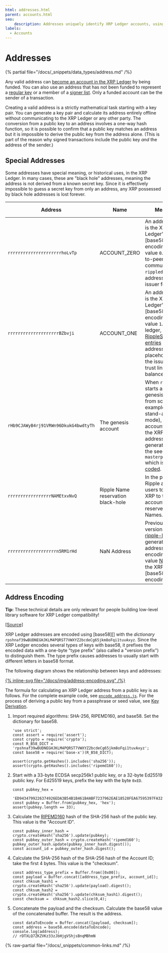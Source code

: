 ```yaml
---
html: addresses.html
parent: accounts.html
seo:
    description: Addresses uniquely identify XRP Ledger accounts, using base58 format.
labels:
  - Accounts
---
```

# Addresses

{% partial file="/docs/_snippets/data_types/address.md" /%}

Any valid address can [become an account in the XRP Ledger](accounts.md#creating-accounts) by being funded. You can also use an address that has not been funded to represent a [regular key](cryptographic-keys.md) or a member of a [signer list](multi-signing.md). Only a funded account can be the sender of a transaction.

Creating a valid address is a strictly mathematical task starting with a key pair. You can generate a key pair and calculate its address entirely offline without communicating to the XRP Ledger or any other party. The conversion from a public key to an address involves a one-way hash function, so it is possible to confirm that a public key matches an address but it is impossible to derive the public key from the address alone. (This is part of the reason why signed transactions include the public key _and_ the address of the sender.)


## Special Addresses

Some addresses have special meaning, or historical uses, in the XRP Ledger. In many cases, these are "black hole" addresses, meaning the address is not derived from a known secret key. Since it is effectively impossible to guess a secret key from only an address, any XRP possessed by black hole addresses is lost forever.


| Address                       | Name | Meaning | Black Hole? |
|-------------------------------|------|---------|-------------|
| `rrrrrrrrrrrrrrrrrrrrrhoLvTp` | ACCOUNT\_ZERO | An address that is the XRP Ledger's [base58][] encoding of the value `0`. In peer-to-peer communications, `rippled` uses this address as the issuer for XRP. | Yes |
| `rrrrrrrrrrrrrrrrrrrrBZbvji`  | ACCOUNT\_ONE | An address that is the XRP Ledger's [base58][] encoding of the value `1`. In the ledger, [RippleState entries](../../references/protocol/ledger-data/ledger-entry-types/ripplestate.md) use this address as a placeholder for the issuer of a trust line balance. | Yes |
| `rHb9CJAWyB4rj91VRWn96DkukG4bwdtyTh` | The genesis account | When `rippled` starts a new genesis ledger from scratch (for example, in stand-alone mode), this account holds all the XRP. This address is generated from the seed value `masterpassphrase` which is [hard-coded](https://github.com/XRPLF/rippled/blob/94ed5b3a53077d815ad0dd65d490c8d37a147361/src/ripple/app/ledger/Ledger.cpp#L184). | No |
| `rrrrrrrrrrrrrrrrrNAMEtxvNvQ` | Ripple Name reservation black-hole | In the past, Ripple asked users to send XRP to this account to reserve Ripple Names.| Yes |
| `rrrrrrrrrrrrrrrrrrrn5RM1rHd` | NaN Address | Previous versions of [ripple-lib](https://github.com/XRPLF/xrpl.js) generated this address when encoding the value [NaN](https://developer.mozilla.org/en-US/docs/Web/JavaScript/Reference/Global_Objects/NaN) using the XRP Ledger's [base58][] string encoding format. | Yes |


## Address Encoding

**Tip:** These technical details are only relevant for people building low-level library software for XRP Ledger compatibility!

[[Source]](https://github.com/XRPLF/rippled/blob/35fa20a110e3d43ffc1e9e664fc9017b6f2747ae/src/ripple/protocol/impl/AccountID.cpp#L109-L140 "Source")

XRP Ledger addresses are encoded using [base58][] with the _dictionary_ `rpshnaf39wBUDNEGHJKLM4PQRST7VWXYZ2bcdeCg65jkm8oFqi1tuvAxyz`. Since the XRP Ledger encodes several types of keys with base58, it prefixes the encoded data with a one-byte "type prefix" (also called a "version prefix") to distinguish them. The type prefix causes addresses to usually start with different letters in base58 format.

The following diagram shows the relationship between keys and addresses:

[{% inline-svg file="/docs/img/address-encoding.svg" /%}](/docs/img/address-encoding.svg "Master Public Key + Type Prefix → Account ID + Checksum → Address")

The formula for calculating an XRP Ledger address from a public key is as follows. For the complete example code, see [`encode_address.js`](https://github.com/XRPLF/xrpl-dev-portal/blob/master/_code-samples/address_encoding/js/encode_address.js). For the process of deriving a public key from a passphrase or seed value, see [Key Derivation](cryptographic-keys.md#key-derivation).

1. Import required algorithms: SHA-256, RIPEMD160, and base58. Set the dictionary for base58.

    ```
    'use strict';
    const assert = require('assert');
    const crypto = require('crypto');
    const R_B58_DICT = 'rpshnaf39wBUDNEGHJKLM4PQRST7VWXYZ2bcdeCg65jkm8oFqi1tuvAxyz';
    const base58 = require('base-x')(R_B58_DICT);

    assert(crypto.getHashes().includes('sha256'));
    assert(crypto.getHashes().includes('ripemd160'));
    ```

2. Start with a 33-byte ECDSA secp256k1 public key, or a 32-byte Ed25519 public key. For Ed25519 keys, prefix the key with the byte `0xED`.

    ```
    const pubkey_hex =
      'ED9434799226374926EDA3B54B1B461B4ABF7237962EAE18528FEA67595397FA32';
    const pubkey = Buffer.from(pubkey_hex, 'hex');
    assert(pubkey.length == 33);
    ```

3. Calculate the [RIPEMD160](https://en.wikipedia.org/wiki/RIPEMD) hash of the SHA-256 hash of the public key. This value is the "Account ID".

    ```
    const pubkey_inner_hash = crypto.createHash('sha256').update(pubkey);
    const pubkey_outer_hash = crypto.createHash('ripemd160');
    pubkey_outer_hash.update(pubkey_inner_hash.digest());
    const account_id = pubkey_outer_hash.digest();
    ```

4. Calculate the SHA-256 hash of the SHA-256 hash of the Account ID; take the first 4 bytes. This value is the "checksum".

    ```
    const address_type_prefix = Buffer.from([0x00]);
    const payload = Buffer.concat([address_type_prefix, account_id]);
    const chksum_hash1 = crypto.createHash('sha256').update(payload).digest();
    const chksum_hash2 = crypto.createHash('sha256').update(chksum_hash1).digest();
    const checksum =  chksum_hash2.slice(0,4);
    ```

5. Concatenate the payload and the checksum. Calculate the base58 value of the concatenated buffer. The result is the address.

    ```
    const dataToEncode = Buffer.concat([payload, checksum]);
    const address = base58.encode(dataToEncode);
    console.log(address);
    // rDTXLQ7ZKZVKz33zJbHjgVShjsBnqMBhmN
    ```

{% raw-partial file="/docs/_snippets/common-links.md" /%}
